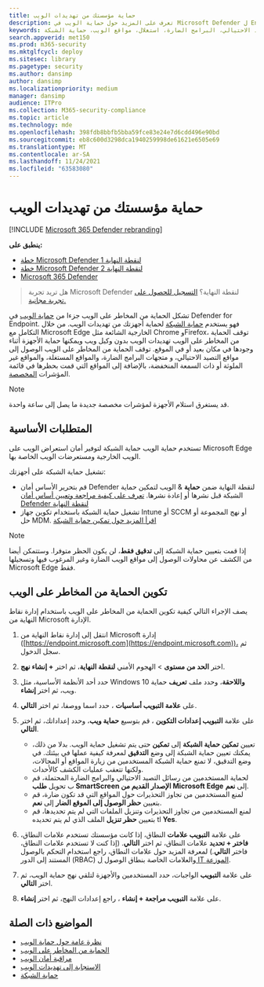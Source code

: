 ```yaml
---
title: حماية مؤسستك من تهديدات الويب
description: تعرف على المزيد حول حماية الويب في Microsoft Defender ل Endpoint وكيفية حماية مؤسستك.
keywords: حماية الويب، الحماية من المخاطر على الويب، استعراض الويب، الأمان، التصيد الاحتيالي، البرامج الضارة، استغلال، مواقع الويب، حماية الشبكة، Edge، Internet Explorer، Chrome، Firefox، مستعرض ويب
search.appverid: met150
ms.prod: m365-security
ms.mktglfcycl: deploy
ms.sitesec: library
ms.pagetype: security
ms.author: dansimp
author: dansimp
ms.localizationpriority: medium
manager: dansimp
audience: ITPro
ms.collection: M365-security-compliance
ms.topic: article
ms.technology: mde
ms.openlocfilehash: 398fdb8bbfb5bba59fce83e24e7d6cdd496e90bd
ms.sourcegitcommit: eb8c600d3298dca1940259998de61621e6505e69
ms.translationtype: MT
ms.contentlocale: ar-SA
ms.lasthandoff: 11/24/2021
ms.locfileid: "63583080"
---
```

# <a name="protect-your-organization-against-web-threats"></a>حماية مؤسستك من تهديدات الويب

[!INCLUDE [Microsoft 365 Defender rebranding](../../includes/microsoft-defender.md)]

**ينطبق على:**
- [خطة Microsoft Defender لنقطة النهاية 1](https://go.microsoft.com/fwlink/p/?linkid=2154037)
- [خطة Microsoft Defender لنقطة النهاية 2](https://go.microsoft.com/fwlink/p/?linkid=2154037)
- [Microsoft 365 Defender](https://go.microsoft.com/fwlink/?linkid=2118804)

> هل تريد تجربة Microsoft Defender لنقطة النهاية؟ [التسجيل للحصول على تجربة مجانية.](https://signup.microsoft.com/create-account/signup?products=7f379fee-c4f9-4278-b0a1-e4c8c2fcdf7e&ru=https://aka.ms/MDEp2OpenTrial?ocid=docs-wdatp-main-abovefoldlink&rtc=1)

تشكل الحماية من المخاطر على الويب جزءا من [حماية الويب](web-protection-overview.md) في Defender for Endpoint. فهو يستخدم [حماية الشبكة](network-protection.md) لحماية أجهزتك من تهديدات الويب. من خلال التكامل مع Microsoft Edge الخارجية الشائعة مثل Chrome وFirefox، توقف الحماية من المخاطر على الويب تهديدات الويب بدون وكيل ويب ويمكنها حماية الأجهزة أثناء وجودها في مكان بعيد أو في الموقع. توقف الحماية من المخاطر على الويب الوصول إلى مواقع التصيد الاحتيالي، و متجهات البرامج الضارة، والمواقع المستغلة، والمواقع غير الملوثة أو ذات السمعة المنخفضة، بالإضافة إلى المواقع التي قمت بحظرها في قائمة المؤشرات [المخصصة](manage-indicators.md).

> [!NOTE]
> قد يستغرق استلام الأجهزة لمؤشرات مخصصة جديدة ما يصل إلى ساعة واحدة.

## <a name="prerequisites"></a>المتطلبات الأساسية

تستخدم حماية الويب حماية الشبكة لتوفير أمان استعراض الويب على Microsoft Edge الويب الخارجية ومستعرضات الويب الخاصة بها.

تشغيل حماية الشبكة على أجهزتك:

- قم بتحرير الأساس أمان Defender لنقطة النهاية ضمن **حماية** & الويب لتمكين حماية الشبكة قبل نشرها أو إعادة نشرها. [تعرف على كيفية مراجعة وتعيين أساس أمان Defender لنقطة النهاية](configure-machines-security-baseline.md#review-and-assign-the-microsoft-defender-for-endpoint-security-baseline)
- تشغيل حماية الشبكة باستخدام تكوين جهاز Intune أو SCCM أو نهج المجموعة أو حل MDM. [اقرأ المزيد حول تمكين حماية الشبكة](enable-network-protection.md)

> [!NOTE]
> إذا قمت بتعيين حماية الشبكة إلى **تدقيق فقط**، لن يكون الحظر متوفرا. وستتمكن أيضا من الكشف عن محاولات الوصول إلى مواقع الويب الضارة وغير المرغوب فيها وتسجيلها Microsoft Edge فقط.

## <a name="configure-web-threat-protection"></a>تكوين الحماية من المخاطر على الويب

يصف الإجراء التالي كيفية تكوين الحماية من المخاطر على الويب باستخدام إدارة نقاط النهاية من Microsoft الإدارة.

1. انتقل إلى إدارة نقاط النهاية من Microsoft إدارة ([https://endpoint.microsoft.com](https://endpoint.microsoft.com))، ثم سجل الدخول.
 
2. اختر **الحد من مستوى** \> الهجوم الأمني **لنقطة النهاية**، ثم اختر **+ إنشاء نهج**.

3. حدد أحد الأنظمة الأساسية، مثل Windows 10 **واللاحقة**، وحدد ملف **تعريف** حماية ويب، ثم اختر **إنشاء**. 

4. على **علامة التبويب أساسيات** ، حدد اسما ووصفا، ثم اختر **التالي**.

5. على علامة **التبويب إعدادات التكوين** ، قم بتوسيع **حماية ويب**، وحدد إعداداتك، ثم اختر **التالي**.

   - تعيين **تمكين حماية الشبكة** إلى **تمكين** حتى يتم تشغيل حماية الويب. بدلا من ذلك، يمكنك تعيين حماية الشبكة إلى وضع **التدقيق** لمعرفة كيفية عملها في بيئتك. في وضع التدقيق، لا تمنع حماية الشبكة المستخدمين من زيارة المواقع أو المجالات، ولكنها تتعقب عمليات الكشف كالأحداث. 
   - لحماية المستخدمين من رسائل التصيد الاحتيالي والبرامج الضارة المحتملة، قم ب تحويل **طلب SmartScreen الإصدار القديم من Microsoft Edge** إلى **نعم**.
   - لمنع المستخدمين من تجاوز التحذيرات حول المواقع التي قد تكون ضارة، قم بتعيين **حظر الوصول إلى الموقع الضار** إلى **نعم**.
   - لمنع المستخدمين من تجاوز التحذيرات وتنزيل الملفات التي لم يتم تحديدها، قم بتعيين **حظر تنزيل** الملف الذي لم يتم تحديده tl **Yes**. 

6. على علامة **التبويب علامات** النطاق، إذا كانت مؤسستك تستخدم علامات النطاق، **فاختر + تحديد** علامات النطاق، ثم اختر **التالي**. (إذا كنت لا تستخدم علامات النطاق، فاختر **التالي**.) لمعرفة المزيد حول علامات النطاق، راجع استخدام التحكم بالوصول المستند إلى الدور (RBAC) والعلامات الخاصة بنطاق الوصول [ل IT الموزعة](/mem/intune/fundamentals/scope-tags).

7. على علامة **التبويب** الواجبات، حدد المستخدمين والأجهزة لتلقي نهج حماية الويب، ثم اختر **التالي**.

8. على علامة **التبويب مراجعة + إنشاء** ، راجع إعدادات النهج، ثم اختر **إنشاء**.

## <a name="related-topics"></a>المواضيع ذات الصلة

- [نظرة عامة حول حماية الويب](web-protection-overview.md)
- [الحماية من المخاطر على الويب](web-threat-protection.md)
- [مراقبة أمان الويب](web-protection-monitoring.md)
- [الاستجابة إلى تهديدات الويب](web-protection-response.md)
- [حماية الشبكة](network-protection.md)
